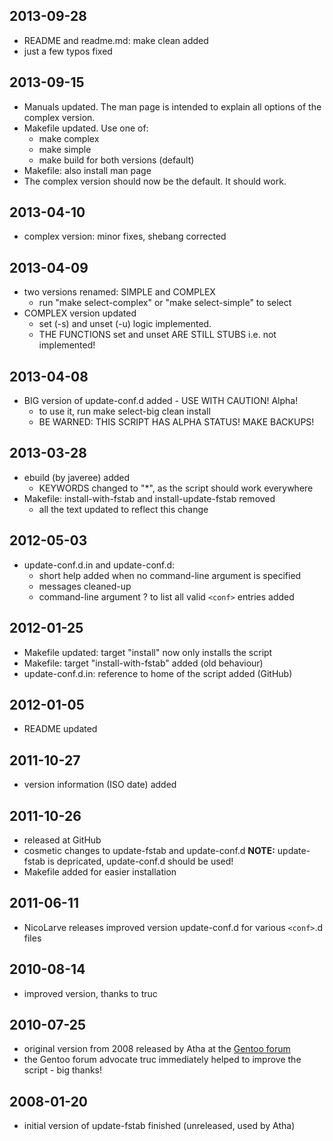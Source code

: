 ## 2013-09-28
* README and readme.md: make clean added
* just a few typos fixed

## 2013-09-15
* Manuals updated. The man page is intended to explain all options
  of the complex version.
* Makefile updated.  Use one of:
  * make complex
  * make simple
  * make build for both versions (default)
* Makefile: also install man page
* The complex version should now be the default. It should work.

## 2013-04-10
* complex version: minor fixes, shebang corrected

## 2013-04-09
* two versions renamed: SIMPLE and COMPLEX
  * run "make select-complex" or "make select-simple" to select
* COMPLEX version updated
  * set (-s) and unset (-u) logic implemented.
  * THE FUNCTIONS set and unset ARE STILL STUBS i.e. not implemented!

## 2013-04-08
* BIG version of update-conf.d added - USE WITH CAUTION! Alpha!
  * to use it, run make select-big clean install
  * BE WARNED: THIS SCRIPT HAS ALPHA STATUS! MAKE BACKUPS!

## 2013-03-28
* ebuild (by javeree) added
  * KEYWORDS changed to "*", as the script should work everywhere
* Makefile: install-with-fstab and install-update-fstab removed
  * all the text updated to reflect this change

## 2012-05-03
* update-conf.d.in and update-conf.d:
  * short help added when no command-line argument is specified
  * messages cleaned-up
  * command-line argument ? to list all valid `<conf>` entries added

## 2012-01-25
* Makefile updated: target "install" now only installs the script
* Makefile: target "install-with-fstab" added (old behaviour)
* update-conf.d.in: reference to home of the script added (GitHub)

## 2012-01-05
* README updated

## 2011-10-27
* version information (ISO date) added

## 2011-10-26
* released at GitHub
* cosmetic changes to update-fstab and update-conf.d 
  **NOTE:** update-fstab is depricated, update-conf.d should be used!
* Makefile added for easier installation

## 2011-06-11
* NicoLarve releases improved version update-conf.d for various `<conf>`.d files

## 2010-08-14
* improved version, thanks to truc

## 2010-07-25
* original version from 2008 released by Atha at the
  [Gentoo forum](http://forums.gentoo.org/viewtopic.php?p=6364143)
* the Gentoo forum advocate truc immediately helped to improve the script - big
  thanks!

## 2008-01-20
* initial version of update-fstab finished (unreleased, used by Atha)
